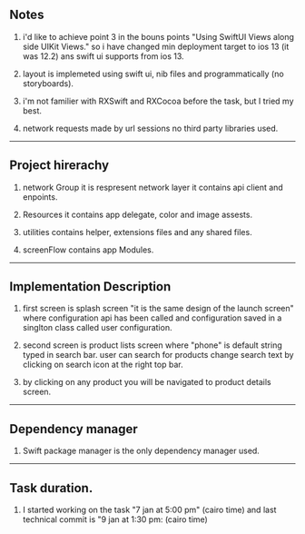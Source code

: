 
## Notes

1. i'd like to achieve point 3 in the bouns points "Using SwiftUI Views along side UIKit Views." so i have changed min deployment target to ios 13 (it was 12.2) ans swift ui supports from ios 13.

2. layout is implemeted using swift ui, nib files and programmatically (no storyboards).

3. i'm not familier with RXSwift and RXCocoa before the task, but I tried my best.
 
4. network requests made by url sessions no third party libraries used.
 
  -------------------------------

## Project hirerachy

1. network Group it is respresent network layer it contains api client and enpoints.

2. Resources it contains app delegate, color and image assests.

3. utilities contains helper, extensions files and any shared files.

4. screenFlow contains app Modules.
 -------------------------------

## Implementation Description

1. first screen is splash screen "it is the same design of the launch screen" where configuration api has been called and configuration saved in a singlton class called user configuration.

2. second screen is product lists screen where "phone" is default string typed in search bar. user can search for products change search text by clicking on search icon at the right top bar.

3. by clicking on any product you will be navigated to product details screen.


-------------------------------

## Dependency manager
1. Swift package manager is the only dependency manager used.


-------------------------------

## Task duration.
1. I started working on the task "7 jan at 5:00 pm" (cairo time) 
and last technical commit is "9 jan at 1:30 pm: (cairo time)


